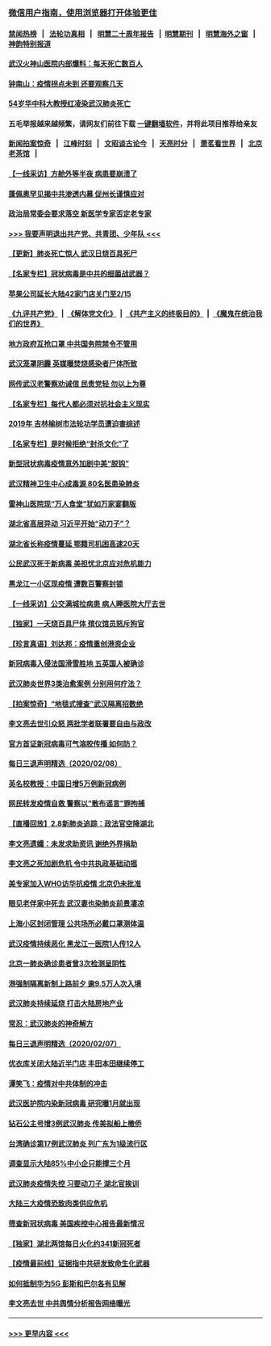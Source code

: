 ### [微信用户指南，使用浏览器打开体验更佳](https://github.com/gfw-breaker/banned-news1/blob/master/indexes/wechat-guide.md?t=0)
#### [禁闻热榜](热点新闻.md?t=0)  &nbsp;&nbsp;|&nbsp;&nbsp; [法轮功真相](https://github.com/gfw-breaker/truth/blob/master/README.md?t=0) &nbsp;&nbsp;|&nbsp;&nbsp; [明慧二十周年报告](https://github.com/gfw-breaker/mh-reports/blob/master/README.md?t=0) &nbsp;&nbsp;|&nbsp;&nbsp;[明慧期刊](https://github.com/gfw-breaker/mh-qikan) &nbsp;&nbsp;|&nbsp;&nbsp; [明慧海外之窗](https://github.com/gfw-breaker/mh-news/blob/master/README.md?t=0) &nbsp;&nbsp;|&nbsp;&nbsp; [神韵特别报道](https://github.com/gfw-breaker/mh-news/blob/master/shenyun.md?t=0)
#### [武汉火神山医院内部爆料：每天死亡数百人](../pages/nsc413/n11855017.md?t=02091622) 
#### [钟南山：疫情拐点未到 还要观察几天](../pages/nsc413/n11854504.md?t=02091622) 
#### [54岁华中科大教授红凌染武汉肺炎死亡](../pages/nsc413/n11854889.md?t=02091622) 
#### 五毛举报越来越频繁，请网友们前往下载 [一键翻墙软件](https://github.com/gfw-breaker/ssr-accounts)，并将此项目推荐给亲友
#### [新闻拍案惊奇](https://github.com/gfw-breaker/banned-news1/blob/master/pages/link4.md) &nbsp;&nbsp;|&nbsp;&nbsp; [江峰时刻](https://github.com/gfw-breaker/banned-news1/blob/master/pages/link4.md) &nbsp;&nbsp;|&nbsp;&nbsp; [文昭谈古论今](https://github.com/gfw-breaker/banned-news1/blob/master/pages/link4.md) &nbsp;&nbsp;|&nbsp;&nbsp; [天亮时分](https://github.com/gfw-breaker/banned-news1/blob/master/pages/link4.md) &nbsp;&nbsp;|&nbsp;&nbsp; [萧茗看世界](https://github.com/gfw-breaker/banned-news1/blob/master/pages/link4.md) &nbsp;&nbsp;|&nbsp;&nbsp; [北京老茶馆](https://github.com/gfw-breaker/banned-news1/blob/master/pages/link4.md) &nbsp;&nbsp;|&nbsp;&nbsp; 
#### [【一线采访】方舱外等半夜 病患要崩溃了](../pages/nsc413/n11854786.md?t=02091622) 
#### [蓬佩奥罕见揭中共渗透内幕 促州长谨慎应对](../pages/nsc413/n11854685.md?t=02091622) 
#### [政治局常委会要求落空 新医学专家否定老专家](../pages/nsc413/n11852540.md?t=02091622) 
#### [>>> 我要声明退出共产党、共青团、少年队 <<<](https://github.com/begood0513/goodnews/blob/master/quit/letter.md) 
#### [【更新】肺炎死亡惊人 武汉日烧百具死尸](../pages/nsc413/n11801312.md?t=02091622) 
#### [【名家专栏】冠状病毒是中共的细菌战武器？](../pages/nsc413/n11854546.md?t=02091622) 
#### [苹果公司延长大陆42家门店关门至2/15](../pages/nsc413/n11854605.md?t=02091622) 
#### [《九评共产党》](https://github.com/begood0513/9ping.md/blob/master/README.md) &nbsp;|&nbsp; [《解体党文化》](../../../../jtdwh.md/blob/master/README.md)  &nbsp;|&nbsp; [《共产主义的终极目的》](../../../../gczydzjmd.md/blob/master/README.md) &nbsp;|&nbsp; [《魔鬼在统治我们的世界》](../../../../mgztzwmdsj.md/blob/master/README.md) 
#### [地方政府互抢口罩 中共国务院禁令不管用](../pages/nsc413/n11854459.md?t=02091622) 
#### [武汉笼罩阴霾 英媒曝焚烧感染者尸体所致](../pages/nsc413/n11854482.md?t=02091622) 
#### [网传武汉老警察劝诫信 民贵党轻 勿以上为尊](../pages/nsc413/n11854494.md?t=02091622) 
#### [【名家专栏】每代人都必须对抗社会主义现实](../pages/nsc413/n11831412.md?t=02091622) 
#### [2019年 吉林榆树市法轮功学员遭迫害综述](../pages/nsc413/n11849574.md?t=02091622) 
#### [【名家专栏】是时候拒绝“封杀文化”了](../pages/nsc413/n11814093.md?t=02091622) 
#### [新型冠状病毒疫情意外加剧中美“脱钩”](../pages/nsc413/n11854475.md?t=02091622) 
#### [武汉精神卫生中心成毒源 80名医患染肺炎](../pages/nsc413/n11854415.md?t=02091622) 
#### [雷神山医院现“万人食堂”犹如万家宴翻版](../pages/nsc413/n11854454.md?t=02091622) 
#### [湖北省高层异动 习近平开始“动刀子”？](../pages/nsc413/n11854313.md?t=02091622) 
#### [湖北省长称疫情蔓延 鄂籍司机困高速20天](../pages/nsc413/n11854382.md?t=02091622) 
#### [公民武汉死于新病毒 美担忧北京应对危机能力](../pages/nsc413/n11854331.md?t=02091622) 
#### [黑龙江一小区现疫情 遭数百警察封锁](../pages/nsc413/n11854347.md?t=02091622) 
#### [【一线采访】公交满城拉病患 病人睡医院大厅去世](../pages/nsc413/n11854322.md?t=02091622) 
#### [【独家】一天烧百具尸体 殡仪馆员怒斥狗官](../pages/nsc413/n11853323.md?t=02091622) 
#### [【珍言真语】刘达邦：疫情重创港资企业](../pages/nsc413/n11854274.md?t=02091622) 
#### [新冠病毒入侵法国滑雪胜地 五英国人被确诊](../pages/nsc413/n11854307.md?t=02091622) 
#### [武汉肺炎世界3类治愈案例 分别用何疗法？](../pages/nsc413/n11854231.md?t=02091622) 
#### [【拍案惊奇】“地毯式搜查”武汉隔离招数绝](../pages/nsc413/n11853334.md?t=02091622) 
#### [李文亮去世引众怒 两批学者联署要自由与政改](../pages/nsc413/n11854100.md?t=02091622) 
#### [官方首证新冠病毒可气溶胶传播 如何防？](../pages/nsc413/n11854210.md?t=02091622) 
#### [每日三退声明精选（2020/02/08）](../pages/nsc413/n11854227.md?t=02091622) 
#### [英名校教授：中国日增5万例新冠病例](../pages/nsc413/n11854174.md?t=02091622) 
#### [网民转发疫情自救 警察以“散布谣言”罪拘捕](../pages/nsc413/n11854110.md?t=02091622) 
#### [【直播回放】2.8新肺炎追踪：政法官空降湖北](../pages/nsc413/n11854028.md?t=02091622) 
#### [李文亮遗孀：未发求助资讯 谢绝外界捐助](../pages/nsc413/n11854067.md?t=02091622) 
#### [李文亮之死加剧危机 令中共执政基础动摇](../pages/nsc413/n11854003.md?t=02091622) 
#### [美专家加入WHO访华抗疫情 北京仍未批准](../pages/nsc413/n11854043.md?t=02091622) 
#### [眼见老伴家中死去 武汉妻也染肺炎前景凄凉](../pages/nsc413/n11854040.md?t=02091622) 
#### [上海小区封闭管理 公共场所必戴口罩测体温](../pages/nsc413/n11853846.md?t=02091622) 
#### [武汉疫情持续恶化 黑龙江一医院1人传12人](../pages/nsc413/n11853839.md?t=02091622) 
#### [北京一肺炎确诊患者曾3次检测呈阴性](../pages/nsc413/n11853772.md?t=02091622) 
#### [港强制隔离新制上路前夕 逾9.5万人次入境](../pages/nsc413/n11853708.md?t=02091622) 
#### [武汉肺炎持续延烧 打击大陆房地产业](../pages/nsc413/n11853405.md?t=02091622) 
#### [常忍：武汉肺炎的神奇解方](../pages/nsc413/n11853413.md?t=02091622) 
#### [每日三退声明精选（2020/02/07）](../pages/nsc413/n11853462.md?t=02091622) 
#### [优衣库关闭大陆近半门店 丰田本田继续停工](../pages/nsc413/n11853213.md?t=02091622) 
#### [谭笑飞：疫情对中共体制的冲击](../pages/nsc413/n11853341.md?t=02091622) 
#### [武汉医护院内染新冠病毒 研究曝1月就出现](../pages/nsc413/n11852928.md?t=02091622) 
#### [钻石公主号增3例武汉肺炎 传美拟船上撤侨](../pages/nsc413/n11853240.md?t=02091622) 
#### [台湾确诊第17例武汉肺炎 列广东为1级流行区](../pages/nsc413/n11853182.md?t=02091622) 
#### [调查显示大陆85%中小企只能撑三个月](../pages/nsc413/n11853086.md?t=02091622) 
#### [武汉肺炎疫情失控 习要动刀子 湖北官挨训](../pages/nsc413/n11851103.md?t=02091622) 
#### [大陆三大疫情恐致肉类供应危机](../pages/nsc413/n11852769.md?t=02091622) 
#### [筛查新冠状病毒 美国疾控中心报告最新情况](../pages/nsc413/n11853070.md?t=02091622) 
#### [【独家】湖北两馆每日火化约341新冠死者](../pages/nsc413/n11845444.md?t=02091622) 
#### [【疫情最前线】证据指中共研发致命生化武器](../pages/nsc413/n11853087.md?t=02091622) 
#### [如何抵制华为5G 彭斯和巴尔各有见解](../pages/nsc413/n11852535.md?t=02091622) 
#### [李文亮去世 中共舆情分析报告网络曝光](../pages/nsc413/n11852868.md?t=02091622) 

----
#### [ >>> 更早内容 <<< ](../indexes/nsc413-earlier.md)
